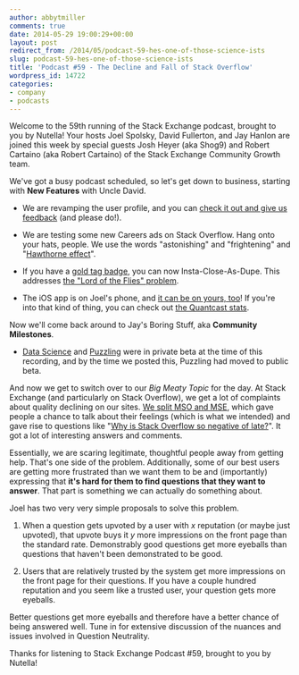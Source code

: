 ```yaml
---
author: abbytmiller
comments: true
date: 2014-05-29 19:00:29+00:00
layout: post
redirect_from: /2014/05/podcast-59-hes-one-of-those-science-ists
slug: podcast-59-hes-one-of-those-science-ists
title: 'Podcast #59 - The Decline and Fall of Stack Overflow'
wordpress_id: 14722
categories:
- company
- podcasts
---
```


Welcome to the 59th running of the Stack Exchange podcast, brought to you by Nutella! Your hosts Joel Spolsky, David Fullerton, and Jay Hanlon are joined this week by special guests Josh Heyer (aka Shog9) and Robert Cartaino (aka Robert Cartaino) of the Stack Exchange Community Growth team.

We've got a busy podcast scheduled, so let's get down to business, starting with **New Features** with Uncle David.



	
  * We are revamping the user profile, and you can [check it out and give us feedback](http://meta.stackexchange.com/questions/231112/profile-page-makeover-part-2-the-prototype) (and please do!).

	
  * We are testing some new Careers ads on Stack Overflow. Hang onto your hats, people. We use the words "astonishing" and "frightening" and "[Hawthorne effect](http://en.wikipedia.org/wiki/Hawthorne_effect)".

	
  * If you have a [gold tag badge](http://stackoverflow.com/help/badges?tab=tags&filter=gold), you can now Insta-Close-As-Dupe. This addresses [the "Lord of the Flies" problem](http://blog.stackoverflow.com/2011/01/the-wikipedia-of-long-tail-programming-questions/).

	
  * The iOS app is on Joel's phone, and [it can be on yours, too](https://itunes.apple.com/us/app/stack-exchange/id871299723?mt=8)! If you're into that kind of thing, you can check out [the Quantcast stats](https://www.quantcast.com/app/Stack_Exchange/c1rF4kxgLUzNc-tv0q7g1v8zjc5a1j?country=GLOBAL).


Now we'll come back around to Jay's Boring Stuff, aka **Community Milestones**.



	
  * [Data Science](http://datascience.stackexchange.com/) and [Puzzling](http://puzzling.stackexchange.com/) were in private beta at the time of this recording, and by the time we posted this, Puzzling had moved to public beta.


And now we get to switch over to our _Big Meaty Topic_ for the day. At Stack Exchange (and particularly on Stack Overflow), we get a lot of complaints about quality declining on our sites. [We split MSO and MSE](http://blog.stackoverflow.com/2014/04/announcing-the-launch-of-meta-stack-exchange/), which gave people a chance to talk about their feelings (which is what we intended) and gave rise to questions like "[Why is Stack Overflow so negative of late?](http://meta.stackoverflow.com/questions/251758/why-is-stack-overflow-so-negative-of-late)". It got a lot of interesting answers and comments.

Essentially, we are scaring legitimate, thoughtful people away from getting help. That's one side of the problem. Additionally, some of our best users are getting more frustrated than we want them to be and (importantly) expressing that **it's hard for them to find questions that they want to answer**. That part is something we can actually do something about.

Joel has two very very simple proposals to solve this problem.



	
  1. When a question gets upvoted by a user with _x_ reputation (or maybe just upvoted), that upvote buys it _y_ more impressions on the front page than the standard rate. Demonstrably good questions get more eyeballs than questions that haven't been demonstrated to be good.

	
  2. Users that are relatively trusted by the system get more impressions on the front page for their questions. If you have a couple hundred reputation and you seem like a trusted user, your question gets more eyeballs.


Better questions get more eyeballs and therefore have a better chance of being answered well. Tune in for extensive discussion of the nuances and issues involved in Question Neutrality.

Thanks for listening to Stack Exchange Podcast #59, brought to you by Nutella!


